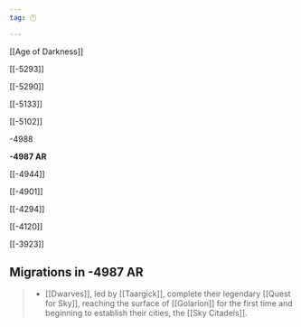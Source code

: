 ```yaml
---
tag: 🕛

---
```

[[Age of Darkness]]


[[-5293]]

[[-5290]]

[[-5133]]

[[-5102]]

-4988

**-4987 AR**

[[-4944]]

[[-4901]]

[[-4294]]

[[-4120]]

[[-3923]]



## Migrations in -4987 AR

>  - [[Dwarves]], led by [[Taargick]], complete their legendary [[Quest for Sky]], reaching the surface of [[Golarion]] for the first time and beginning to establish their cities, the [[Sky Citadels]].






